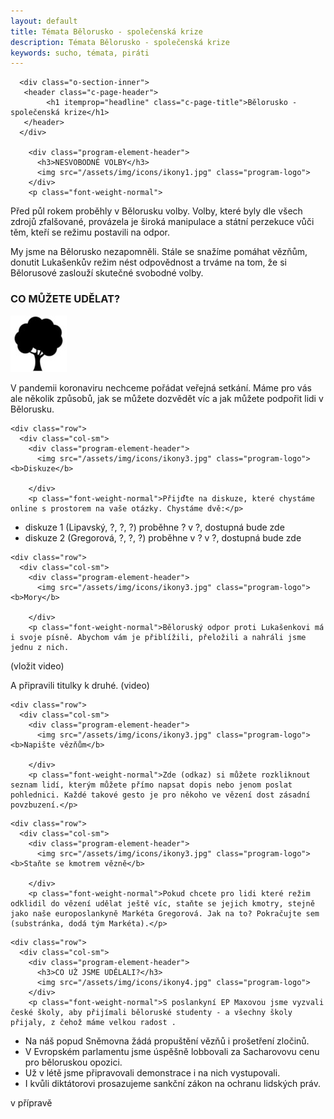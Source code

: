 ```yaml
---
layout: default
title: Témata Bělorusko - společenská krize
description: Témata Bělorusko - společenská krize
keywords: sucho, témata, piráti
---
```


<section >
  <div class="container" id="headline">
<div class="o-section">


<section  class="invert">
  <div class="container">					       
    <div class="row">
      <div class="col-sm">
        
      <div class="o-section-inner">
       <header class="c-page-header">
            <h1 itemprop="headline" class="c-page-title">Bělorusko - společenská krize</h1>
       </header>
      </div>  
        
	    <div class="program-element-header">
          <h3>NESVOBODNÉ VOLBY</h3>
          <img src="/assets/img/icons/ikony1.jpg" class="program-logo">
        </div>
		<p class="font-weight-normal">
Před půl rokem proběhly v Bělorusku volby. Volby, které byly dle všech zdrojů zfalšované, provázela je široká manipulace a státní perzekuce vůči těm, kteří se režimu postavili na odpor.
 </p>
		<p class="font-weight-normal">        
My jsme na Bělorusko nezapomněli. Stále se snažíme pomáhat vězňům, donutit Lukašenkův režim nést odpovědnost a trváme na tom, že si Bělorusové zaslouží skutečné svobodné volby.
</p>
      </div>
    </div>
    <div class="row">
      <div class="col-sm">
	    <div class="program-element-header">
          <h3>CO MŮŽETE UDĚLAT?</h3>
          <img src="/assets/img/icons/ikony2.jpg" class="program-logo">
        </div>
		<p class="font-weight-normal">V pandemii koronaviru nechceme pořádat veřejná setkání. Máme pro vás ale několik způsobů, jak se můžete dozvědět víc a jak můžete podpořit lidi v Bělorusku. </p>
      </div>
    </div>

    <div class="row">
      <div class="col-sm">
	    <div class="program-element-header">
          <img src="/assets/img/icons/ikony3.jpg" class="program-logo"><b>Diskuze</b>
          
        </div>
		<p class="font-weight-normal">Přijďte na diskuze, které chystáme online s prostorem na vaše otázky. Chystáme dvě:</p>
<ul>
  <li>diskuze 1 (Lipavský, ?, ?, ?) proběhne ? v ?, dostupná bude zde</li>
  <li>diskuze 2 (Gregorová, ?, ?, ?) proběhne v ? v ?, dostupná bude zde</li>
 </ul>     </div>
    </div>


    <div class="row">
      <div class="col-sm">
	    <div class="program-element-header">
          <img src="/assets/img/icons/ikony3.jpg" class="program-logo"><b>Mory</b>
          
        </div>
		<p class="font-weight-normal">Běloruský odpor proti Lukašenkovi má i svoje písně. Abychom vám je přiblížili, přeložili a nahráli jsme jednu z nich. 

(vložit video)
</p>
<p class="font-weight-normal">A připravili titulky k druhé.
(video)</P>
   </div>
    </div>


    <div class="row">
      <div class="col-sm">
	    <div class="program-element-header">
          <img src="/assets/img/icons/ikony3.jpg" class="program-logo"><b>Napište vězňům</b>
          
        </div>
		<p class="font-weight-normal">Zde (odkaz) si můžete rozkliknout seznam lidí, kterým můžete přímo napsat dopis nebo jenom poslat pohlednici. Každé takové gesto je pro někoho ve vězení dost zásadní povzbuzení.</p>
  </div>
    </div>


    <div class="row">
      <div class="col-sm">
	    <div class="program-element-header">
          <img src="/assets/img/icons/ikony3.jpg" class="program-logo"><b>Staňte se kmotrem vězně</b>
          
        </div>
		<p class="font-weight-normal">Pokud chcete pro lidi které režim odklidil do vězení udělat ještě víc, staňte se jejich kmotry, stejně jako naše europoslankyně Markéta Gregorová. Jak na to? Pokračujte sem (substránka, dodá tým Markéta).</p>
  </div>
    </div>

    <div class="row">
      <div class="col-sm">
	    <div class="program-element-header">
          <h3>CO UŽ JSME UDĚLALI?</h3>
          <img src="/assets/img/icons/ikony4.jpg" class="program-logo">
        </div>
		<p class="font-weight-normal">S poslankyní EP Maxovou jsme vyzvali české školy, aby přijímali běloruské studenty - a všechny školy přijaly, z čehož máme velkou radost .
<ul>
  <li>Na náš popud Sněmovna žádá propuštění vězňů i prošetření zločinů.</li>
  <li>V Evropském parlamentu jsme úspěšně lobbovali za Sacharovovu cenu pro běloruskou opozici.</li>
  <li>Už v létě jsme připravovali demonstrace i na nich vystupovali.</li>
  <li>I kvůli diktátorovi prosazujeme sankční zákon na ochranu lidských práv. </li>
</ul></p>
      </div>
    </div> 
   </div>
</section>

  <div class="row">

   v přípravě

  </div>
  
  
</div>
</div>
</section>
